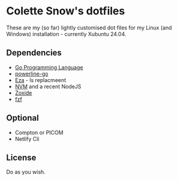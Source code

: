 # Colette Snow's dotfiles

These are my (so far) lightly customised dot files for my Linux (and Windows) installation - currently Xubuntu 24.04.

## Dependencies
* [Go Programming Language](https://golang.org/)
* [powerline-go](https://github.com/justjanne/powerline-go#installation)
* [Eza](https://github.com/eza-community/eza) - ls replacmeent
* [NVM](https://github.com/nvm-sh/nvm) and a recent NodeJS
* [Zoxide](https://github.com/ajeetdsouza/zoxide)
* [fzf](https://github.com/junegunn/fzf)

## Optional
* Compton or PICOM
* Netlify Cli

## License
Do as you wish.
